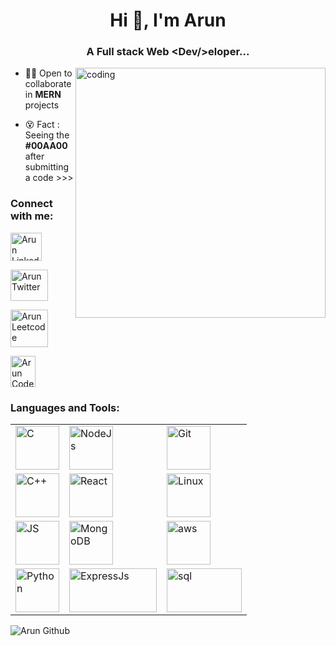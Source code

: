 <h1 align="center">Hi 👋, I'm Arun</h1>
<h3 align="center">A Full stack Web &lt;Dev/&gt;eloper...</h3>

<img align="right" alt="coding" width="400" src="https://user-images.githubusercontent.com/55389276/140866485-8fb1c876-9a8f-4d6a-98dc-08c4981eaf70.gif">

<!-- - 👨🏻‍🎓 Check my <a href="https://www.google.com" target="blank">📝Portfolio</a>  -->

- 👨‍💻 Open to collaborate in **MERN** projects

- 😵 Fact : Seeing the **#00AA00** after submitting a code >>>

<h3 align="left">Connect with me:</h3>
<p align="left">
<a href="https://www.linkedin.com/in/arunanda-panigrahi-991756169/" target="blank"><img align="center" src="https://cdn-icons-png.flaticon.com/512/174/174857.png" alt="Arun Linkedin" height="45" width="50" /></a>

<a href="https://twitter.com/a_run_1118" target="blank"><img align="center" src="https://assets.stickpng.com/images/580b57fcd9996e24bc43c53e.png" alt="Arun Twitter" height="50" width="60" /></a>

<a href="https://leetcode.com/arun1811/" target="blank"><img align="center" src="https://upload.wikimedia.org/wikipedia/commons/1/19/LeetCode_logo_black.png" alt="Arun Leetcode" height="60" width="60" /></a>

<a href="https://codeforces.com/profile/arun1118" target="blank"><img align="center" src="https://cdn.iconscout.com/icon/free/png-256/free-code-forces-3629285-3031869.png?f=webp" alt="Arun Codeforces" height="50" width="40" /></a>


</p>

<h3 align="left">Languages and Tools:</h3>

<table>
  <tr>
  </tr>
  <tr>
    <td><img src="https://upload.wikimedia.org/wikipedia/commons/thumb/1/18/C_Programming_Language.svg/695px-C_Programming_Language.svg.png" alt="C" width="70" height="70"/></td>
    <td><img src="https://p7.hiclipart.com/preview/306/37/167/node-js-javascript-web-application-express-js-computer-software-others.jpg" alt="NodeJs" width="70" height="70"/></td>
    <td><img src="https://assets.stickpng.com/images/5847f981cef1014c0b5e48be.png" alt="Git" width="70" height="70"/></td>
  </tr>
  <tr>
    <td><img src="https://upload.wikimedia.org/wikipedia/commons/thumb/1/18/ISO_C%2B%2B_Logo.svg/800px-ISO_C%2B%2B_Logo.svg.png" alt="C++" width="70" height="70"/></td>
    <td><img src="https://w7.pngwing.com/pngs/79/518/png-transparent-js-react-js-logo-react-react-native-logos-icon-thumbnail.png" alt="React" width="70" height="70"/></td>
    <td><img src="https://assets.stickpng.com/images/58480e82cef1014c0b5e4927.png" alt="Linux" width="70" height="70"/></td>
  </tr>
  <tr>
    <td><img src="https://brandslogos.com/wp-content/uploads/images/large/javascript-logo.png" alt="JS" width="70" height="70"/></td>
    <td><img src="https://w7.pngwing.com/pngs/956/695/png-transparent-mongodb-original-wordmark-logo-icon-thumbnail.png" alt="MongoDB" width="70" height="70"/></td>
    <td><img src="https://upload.wikimedia.org/wikipedia/commons/thumb/9/93/Amazon_Web_Services_Logo.svg/2560px-Amazon_Web_Services_Logo.svg.png" alt="aws" width="70" height="70"/></td>
  </tr>
  <tr>
    <td><img src="https://upload.wikimedia.org/wikipedia/commons/thumb/c/c3/Python-logo-notext.svg/1869px-Python-logo-notext.svg.png" alt="Python" width="70" height="70"/></td>
    <td><img src="https://geekflare.com/wp-content/uploads/2023/01/expressjs.png" alt="ExpressJs" width="140" height="70"/></td>
    <td><img src="https://w7.pngwing.com/pngs/525/959/png-transparent-microsoft-azure-sql-database-microsoft-sql-server-cloud-computing-text-trademark-logo.png" alt="sql" width="120" height="70"/></td>
  </tr>
</table>


<p><img align="left" src="https://github-readme-stats.vercel.app/api/top-langs?username=arun1118&show_icons=true&locale=en&layout=compact&theme=radical" alt="Arun Github" /></p>

<!-- https://github-readme-stats.vercel.app/api?username=arun1118&theme=radical -->